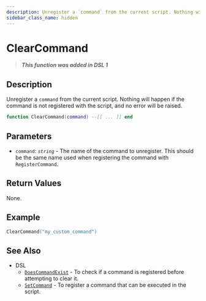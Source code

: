 ```yaml
---
description: Unregister a `command` from the current script. Nothing will happen if the command is not registered with the script, and no error will be raised.
sidebar_class_name: hidden
---
```


# ClearCommand

> **_This function was added in DSL 1_**

## Description

Unregister a `command` from the current script. Nothing will happen if the command is not registered with the script, and no error will be raised.

```lua
function ClearCommand(command) --[[ ... ]] end
```

## Parameters

- `command`: _`string`_ - The name of the command to unregister. This should be the same name used when registering the command with `RegisterCommand`.

## Return Values

None.

## Example

```lua
ClearCommand("my_custom_command")
```

## See Also

- DSL
  - [`DoesCommandExist`](./DoesCommandExist) - To check if a command is registered before attempting to clear it.
  - [`SetCommand`](./SetCommand) - To register a command that can be executed in the script.
